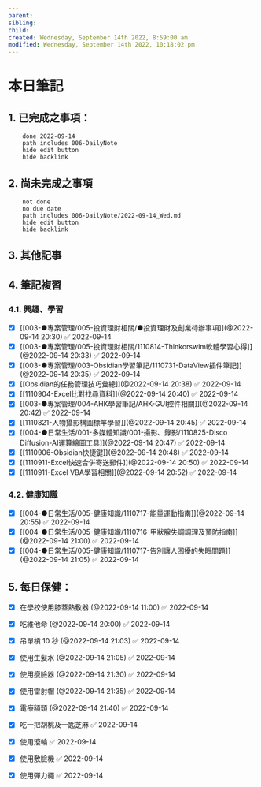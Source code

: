 ```yaml
---
parent: 
sibling: 
child: 
created: Wednesday, September 14th 2022, 8:59:00 am
modified: Wednesday, September 14th 2022, 10:18:02 pm
---
```


# 本日筆記


## 1. 已完成之事項：
```tasks
	done 2022-09-14
	path includes 006-DailyNote
	hide edit button 
	hide backlink
```

## 2. 尚未完成之事項
```tasks
	not done
	no due date
	path includes 006-DailyNote/2022-09-14_Wed.md
	hide edit button 
	hide backlink
```

## 3. 其他記事

## 4. 筆記複習
### 4.1. 興趣、學習
- [x] [[003-●專案管理/005-投資理財相關/●投資理財及創業待辦事項]](@2022-09-14 20:30) ✅ 2022-09-14
- [x] [[003-●專案管理/005-投資理財相關/1110814-Thinkorswim軟體學習心得]](@2022-09-14 20:33) ✅ 2022-09-14
- [x] [[003-●專案管理/003-Obsidian學習筆記/1110731-DataView插件筆記]](@2022-09-14 20:35) ✅ 2022-09-14
- [x] [[Obsidian的任務管理技巧彙總]](@2022-09-14 20:38) ✅ 2022-09-14
- [x] [[1110904-Excel比對找尋資料]](@2022-09-14 20:40) ✅ 2022-09-14
- [x] [[003-●專案管理/004-AHK學習筆記/AHK-GUI控件相關]](@2022-09-14 20:42) ✅ 2022-09-14
- [x] [[1110821-人物攝影構圖標竿學習]](@2022-09-14 20:45) ✅ 2022-09-14
- [x] [[004-●日常生活/001-多媒體知識/001-攝影、錄影/1110825-Disco Diffusion-AI運算繪圖工具]](@2022-09-14 20:47) ✅ 2022-09-14
- [x] [[1110906-Obsidian快捷鍵]](@2022-09-14 20:48) ✅ 2022-09-14
- [x] [[1110911-Excel快速合併寄送郵件]](@2022-09-14 20:50) ✅ 2022-09-14
- [x] [[1110911-Excel VBA學習相關]](@2022-09-14 20:52) ✅ 2022-09-14

### 4.2. 健康知識
- [x] [[004-●日常生活/005-健康知識/1110717-能量運動指南]](@2022-09-14 20:55) ✅ 2022-09-14
- [x] [[004-●日常生活/005-健康知識/1110716-甲狀腺失調調理及預防指南]](@2022-09-14 21:00) ✅ 2022-09-14
- [x] [[004-●日常生活/005-健康知識/1110717-告別讓人困擾的失眠問題]](@2022-09-14 21:05) ✅ 2022-09-14

## 5. 每日保健：
- [x] 在學校使用膝蓋熱敷器 (@2022-09-14 11:00) ✅ 2022-09-14
- [x] 吃維他命 (@2022-09-14 20:00) ✅ 2022-09-14
- [x] 吊單槓 10 秒 (@2022-09-14 21:03) ✅ 2022-09-14
- [x] 使用生髮水 (@2022-09-14 21:05) ✅ 2022-09-14
- [x] 使用瘦臉器 (@2022-09-14 21:30) ✅ 2022-09-14
- [x] 使用雷射帽 (@2022-09-14 21:35) ✅ 2022-09-14
- [x] 電療額頭 (@2022-09-14 21:40) ✅ 2022-09-14
- [x] 吃一把胡桃及一匙芝麻 ✅ 2022-09-14
- [x] 使用滾輪 ✅ 2022-09-14
- [x] 使用敷臉機 ✅ 2022-09-14
- [x] 使用彈力繩 ✅ 2022-09-14

